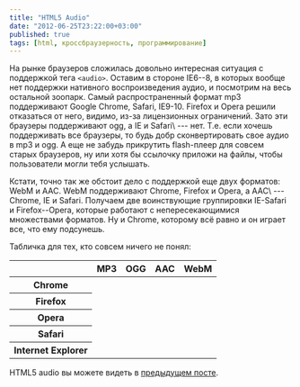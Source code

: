 ```yaml
---
title: "HTML5 Audio"
date: "2012-06-25T23:22:00+03:00"
published: true
tags: [html, кроссбраузерность, программирование]
---
```


На рынке браузеров сложилась довольно интересная ситуация с поддержкой тега `<audio>`. Оставим в стороне IE6--8,
в которых вообще нет поддержки нативного воспроизведения аудио, и посмотрим на весь остальной зоопарк.
Самый распространенный формат mp3 поддерживают Google Chrome, Safari, IE9-10. Firefox и Opera решили отказаться от него,
видимо, из-за лицензионных ограничений. Зато эти браузеры поддерживают ogg, а IE и Safari\ --- нет. Т.е. если хочешь
поддерживать все браузеры, то будь добр сконвертировать свое аудио в mp3 и ogg. А еще не забудь прикрутить flash-плеер
для совсем старых браузеров, ну или хотя бы ссылочку приложи на файлы, чтобы пользователи могли тебя услышать.

Кстати, точно так же обстоит дело с поддержкой еще двух форматов: WebM и AAC. WebM поддерживают Chrome, Firefox и Opera,
а AAC\ --- Chrome, IE и Safari. Получаем две воинствующие группировки IE-Safari и Firefox--Opera, которые работают
с непересекающимися множествами форматов. Ну и Chrome, которому всё равно и он играет все, что ему подсунешь.

Табличка для тех, кто совсем ничего не понял:

<div>
<table class="table table-striped">
<thead>
<tr>
<th>&nbsp;</th>
<th>MP3</th>
<th>OGG</th>
<th>AAC</th>
<th>WebM</th>
</tr>
</thead>
<tr>
<th>Chrome</th>
<td><span class="table__tick"></span></td>
<td><span class="table__tick"></span></td>
<td><span class="table__tick"></span></td>
<td><span class="table__tick"></span></td>
</tr>
<tr>
<th>Firefox</th>
<td><span class="table__cross"></span></td>
<td><span class="table__tick"></span></td>
<td><span class="table__cross"></span></td>
<td><span class="table__tick"></span></td>
</tr>
<tr>
<th>Opera</th>
<td><span class="table__cross"></span></td>
<td><span class="table__tick"></span></td>
<td><span class="table__cross"></span></td>
<td><span class="table__tick"></span></td>
</tr>
<tr>
<th>Safari</th>
<td><span class="table__tick"></span></td>
<td><span class="table__cross"></span></td>
<td><span class="table__tick"></span></td>
<td><span class="table__cross"></span></td>
</tr>
<tr>
<th>Internet Explorer</th>
<td><span class="table__tick"></span></td>
<td><span class="table__cross"></span></td>
<td><span class="table__tick"></span></td>
<td><span class="table__cross"></span></td>
</tr>
</table>
</div>


HTML5 audio вы можете видеть в [предыдущем посте](/post/musicinmyhead/).
